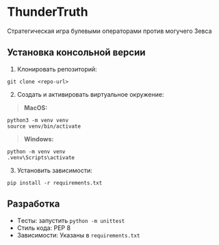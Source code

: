 # ThunderTruth

Стратегическая игра булевыми операторами
против могучего Зевса

## Установка консольной версии
1. Клонировать репозиторий: <br>
```
git clone <repo-url>
```
2. Создать и активировать виртуальное окружение:
> **MacOS:**
```
python3 -m venv venv
source venv/bin/activate
```
> **Windows:**
```
python -m venv venv
.venv\Scripts\activate
```
3. Установить зависимости: 
```
pip install -r requirements.txt
```

## Разработка
- Tесты: запустить `python -m unittest`
- Стиль кода: PEP 8
- Зависимости: Указаны в `requirements.txt`